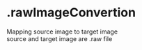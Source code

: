# .rawImageConvertion

Mapping source image to target image<br>
source and target image are .raw file<br>

